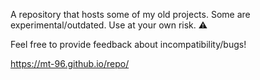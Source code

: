 
A repository that hosts some of my old projects. Some are experimental/outdated. Use at your own risk. ⚠️

Feel free to provide feedback about incompatibility/bugs!

https://mt-96.github.io/repo/
